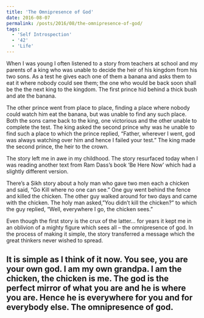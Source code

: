 ```yaml
---
title: 'The Omnipresence of God'
date: 2016-08-07
permalink: /posts/2016/08/the-omnipresence-of-god/
tags:
  - 'Self Introspection'
  - '42'
  - 'Life'
---
```

When I was young I often listened to a story from teachers at school and my parents of a king who was unable to decide the heir of his kingdom from his two sons. As a test he gives each one of them a banana and asks them to eat it where nobody could see them; the one who would be back soon shall be the the next king to the kingdom. The first prince hid behind a thick bush and ate the banana.

The other prince went from place to place, finding a place where nobody could watch him eat the banana, but was unable to find any such place. Both the sons came back to the king, one victorious and the other unable to complete the test. The king asked the second prince why was he unable to find such a place to which the prince replied, “Father, wherever I went, god was always watching over him and hence I failed your test.” The king made the second prince, the heir to the crown.

The story left me in awe in my childhood. The story resurfaced today when I was reading another text from Ram Dass’s book ‘Be Here Now’ which had a slightly different version.

There’s a Sikh story about a holy man who gave two men each a chicken and said, “Go Kill where no one can see.” One guy went behind the fence and killed the chicken. The other guy walked around for two days and came with the chicken.
The holy man asked,”You didn’t kill the chicken?” to which the guy replied, “Well, everywhere I go, the chicken sees.”

Even though the first story is the crux of the latter… for years it kept me in an oblivion of a mighty figure which sees all – the omnipresence of god. In the process of making it simple, the story transferred a message which the great thinkers never wished to spread.

It is simple as I think of it now. You see, you are your own god. I am my own grandpa. I am the chicken, the chicken is me. The god is the perfect mirror of what you are and he is where you are. Hence he is everywhere for you and for everybody else. **The omnipresence of god.**
------
